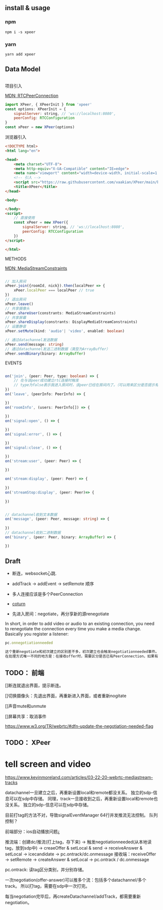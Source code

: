 ## install & usage

### npm
```shell
npm i -s xpeer
```
### yarn
```shell
yarn add xpeer
```
## Data Model

```js

```


项目引入

[MDN: RTCPeerConnection](https://developer.mozilla.org/zh-CN/docs/Web/API/RTCPeerConnection/RTCPeerConnection)
```js
import XPeer, { XPeerInit } from 'xpeer'
const options: XPeerInit = {
    signalServer: string, // 'ws://localhost:8080',
    peerConfig: RTCConfiguration
}
const xPeer = new XPeer(options)
```

浏览器引入
```html
<!DOCTYPE html>
<html lang="en">

<head>
    <meta charset="UTF-8">
    <meta http-equiv="X-UA-Compatible" content="IE=edge">
    <meta name="viewport" content="width=device-width, initial-scale=1.0">
    <!-- 引入 -->
    <script src="https://raw.githubusercontent.com/vaakian/XPeer/main/bundle/xpeer.bundle.min.js"></script>
    <title>XPeer</title>
</head>

<body>

</body>
<script>
    // 直接使用
    const xPeer = new XPeer({
        signalServer: string, // 'ws://localhost:8080',
        peerConfig: RTCConfiguration
    })
</script>

</html>
```

METHODS

[MDN: MediaStreamConstraints](https://developer.mozilla.org/en-US/docs/Web/API/MediaDevices/getUserMedia)
```ts

// 加入房间
xPeer.join({roomId, nick}).then(localPeer => {
    xPeer.localPeer === localPeer // true
})
// 退出房间
xPeer.leave()
// 共享摄像头
xPeer.shareUser(constrants: MediaStreamConstraints)
// 共享屏幕
xPeer.shareDisplay(constrants: DisplayMediaStreamConstraints)
// 设置静音
xPeer.setMute(kind: 'audio'| 'video', enabled: boolean)

// 通过datachannel发送数据
xPeer.send(message: string)
// 通过datachannel发送二进制数据（类型为ArrayBuffer）
xPeer.sendBinary(binary: ArrayBuffer)
```


EVENTS

```ts

on('join', (peer: Peer, type: boolean) => {
    // 在与该peer成功建立rtc连接时触发
    // type为false表示我进入房间时，该peer已经在房间内了。（可以用来区分是否提示有人加入）
})
on('leave', (peerInfo: PeerInfo) => {

})
on('roomInfo', (users: PeerInfo[]) => {

})
on('signal:open', () => {
    
})
on('signal:error', () => {

})
on('signal:close', () => {

})
on('stream:user', (peer: Peer) => {
    
})

on('stream:display', (peer: Peer) => {
    
})
on('streamStop:display', (peer: Peer)=> {
    
})


// datachannel收到文本数据
on('message', (peer: Peer, message: string) => {
    
})
// datachannel收到二进制数据
on('binary', (peer: Peer, binary: ArrayBuffer) => {

})

```




## Draft
- 断连，websocket心跳.

- addTrack -> addEvent -> setRemote 顺序

- 多人连接应该是多个PeerConnection

- [coturn](https://juejin.cn/post/6999962039930060837)

- 先进入房间：negotiate，再分享新的源renegotiate

In short, in order to add video or audio to an existing connection, you need to renegotiate the connection every time you make a media change. Basically you register a listener:
```js
pc.onnegotiationneeded

这个重新negotiate和初次建立的区别差不多，初次建立也会触发negotiationneeded事件。
在处理方式唯一不同的地方是：在接收offer时，需要区分是否已有PeerConnection，如果有，则不需要重新建立，只需要更新offer（CreateOffer）。
```

## TODO： 前端

[]断连就退出界面，提示断连。

[]切换摄像头：先退出界面，再重新进入界面，或者重新nogitate

[]声音mute和unmute

[]屏幕共享：取消事件

https://www.w3.org/TR/webrtc/#dfn-update-the-negotiation-needed-flag


## TODO： XPeer

# tell screen and video

https://www.kevinmoreland.com/articles/03-22-20-webrtc-mediastream-tracks


datachannel一旦建立之后，再重新设置local和remote都没关系。  独立的sdp-信息可以在sdp中存储。
同理，track一旦接收到之后，再重新设置local和remote也没关系。 独立的sdp-信息可以在sdp中存储。



目前打tag的方法不对，导致signalEventManager 64行并发推流无法控制。 队列控制？

前端部分：ios自动播放问题¿


推流端：创建dc/推流(打上tag，存下来) -> 触发negotiationneeded(从本地读tag，放到sdp中) -> creaeOffer & setLocal & send -> receiveAnswer & setLocal -> icecandidate -> pc.ontrack/dc.onmessage
接收端：receiveOffer -> setRemote -> createAnswer & setLocal -> pc.ontrack / dc.onmessage

pc.ontrack: 读tag区分类别，并分别存储。

一次negotiation(offer-answer)可以推多个流：包括多个datachannel/多个track。
所以打tag，需要在sdp中一次打完。

每当negotiation完毕后，再createDatachannel/addTrack，都需要重新negotiation。

